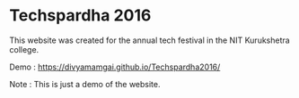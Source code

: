# Techspardha 2016

This website was created for the annual tech festival in the NIT Kurukshetra college.

Demo : https://divyamamgai.github.io/Techspardha2016/

Note : This is just a demo of the website.